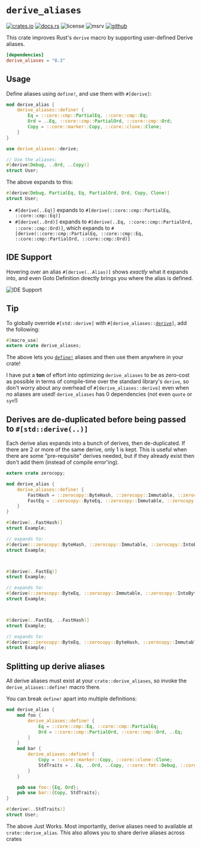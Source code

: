 # `derive_aliases`

<!-- cargo-rdme start -->

[![crates.io](https://img.shields.io/crates/v/derive_aliases?style=flat-square&logo=rust)](https://crates.io/crates/derive_aliases)
[![docs.rs](https://img.shields.io/badge/docs.rs-derive_aliases-blue?style=flat-square&logo=docs.rs)](https://docs.rs/derive_aliases)
![license](https://img.shields.io/badge/license-Apache--2.0_OR_MIT-blue?style=flat-square)
![msrv](https://img.shields.io/badge/msrv-1.56-blue?style=flat-square&logo=rust)
[![github](https://img.shields.io/github/stars/nik-rev/derive_aliases)](https://github.com/nik-rev/derive-aliases)

This crate improves Rust's `derive` macro by supporting user-defined Derive aliases.

```toml
[dependencies]
derive_aliases = "0.3"
```

## Usage

Define aliases using `define!`, and use them with `#[derive]`:

```rust
mod derive_alias {
    derive_aliases::define! {
        Eq = ::core::cmp::PartialEq, ::core::cmp::Eq;
        Ord = ..Eq, ::core::cmp::PartialOrd, ::core::cmp::Ord;
        Copy = ::core::marker::Copy, ::core::clone::Clone;
    }
}

use derive_aliases::derive;

// Use the aliases:
#[derive(Debug, ..Ord, ..Copy)]
struct User;
```

The above expands to this:

```rust
#[derive(Debug, PartialEq, Eq, PartialOrd, Ord, Copy, Clone)]
struct User;
```

- `#[derive(..Eq)]` expands to `#[derive(::core::cmp::PartialEq, ::core::cmp::Eq)]`
- `#[derive(..Ord)]` expands to `#[derive(..Eq, ::core::cmp::PartialOrd, ::core::cmp::Ord)]`, which expands to `#[derive(::core::cmp::PartialEq, ::core::cmp::Eq, ::core::cmp::PartialOrd, ::core::cmp::Ord)]`

## IDE Support

Hovering over an alias `#[derive(..Alias)]` shows *exactly* what it expands into, and even Goto Definition directly brings you where the alias is defined.

![IDE Support](https://raw.githubusercontent.com/nik-rev/derive-aliases/main/ide_support.png)

## Tip

To globally override `#[std::derive]` with <code>#[derive_aliases::<a href="crate::derive">derive</a>]</code>, add the following:

```rust
#[macro_use]
extern crate derive_aliases;
```

The above lets you [`define!`](macro@define) aliases and then use them anywhere in your crate!

I have put a **ton** of effort into optimizing `derive_aliases` to be as zero-cost as possible in terms of compile-time over the standard library's `derive`,
so don't worry about any overhead of `#[derive_aliases::derive]` even when no aliases are used! `derive_aliases` has 0 dependencies (not even `quote` or `syn`!)

## Derives are de-duplicated before being passed to `#[std::derive(..)]`

Each derive alias expands into a bunch of derives, then de-duplicated. If there are 2 or more of the same derive, only 1 is kept.
This is useful when there are some "pre-requisite" derives needed, but if they already exist then don't add them (instead of compile error'ing).

```rust
extern crate zerocopy;

mod derive_alias {
    derive_aliases::define! {
        FastHash = ::zerocopy::ByteHash, ::zerocopy::Immutable, ::zerocopy::IntoBytes;
        FastEq = ::zerocopy::ByteEq, ::zerocopy::Immutable, ::zerocopy::IntoBytes;
    }
}

#[derive(..FastHash)]
struct Example;

// expands to:
#[derive(::zerocopy::ByteHash, ::zerocopy::Immutable, ::zerocopy::IntoBytes)]
struct Example;



#[derive(..FastEq)]
struct Example;

// expands to:
#[derive(::zerocopy::ByteEq, ::zerocopy::Immutable, ::zerocopy::IntoBytes)]
struct Example;



#[derive(..FastEq, ..FastHash)]
struct Example;

// expands to:
#[derive(::zerocopy::ByteEq, ::zerocopy::ByteHash, ::zerocopy::Immutable, ::zerocopy::IntoBytes)]
struct Example;
```

## Splitting up derive aliases

All derive aliases must exist at your `crate::derive_aliases`, so invoke the `derive_aliases::define!` macro there.

You can break `define!` apart into multiple definitions:

```rust
mod derive_alias {
    mod foo {
        derive_aliases::define! {
            Eq = ::core::cmp::Eq, ::core::cmp::PartialEq;
            Ord = ::core::cmp::PartialOrd, ::core::cmp::Ord, ..Eq;
        }
    }
    mod bar {
        derive_aliases::define! {
            Copy = ::core::marker::Copy, ::core::clone::Clone;
            StdTraits = ..Eq, ..Ord, ..Copy, ::core::fmt::Debug, ::core::hash::Hash;
        }
    }

    pub use foo::{Eq, Ord};
    pub use bar::{Copy, StdTraits};
}

#[derive(..StdTraits)]
struct User;
```

The above Just Works. Most importantly, derive aliases need to available at `crate::derive_alias`. This also allows you to share derive aliases across crates

<!-- cargo-rdme end -->
